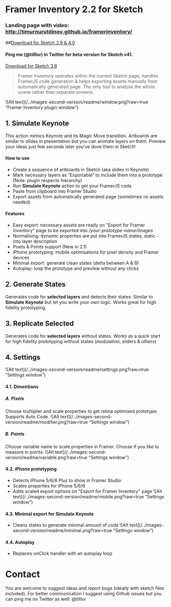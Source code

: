 # Framer Inventory 2.2 for Sketch
### Landing page with video: http://timurnurutdinov.github.io/framerinventory/

##<a href="https://github.com/timurnurutdinov/Framer-Inventory-for-Sketch/releases/tag/v2.2.1">Download for Sketch 3.9 & 4.0</a>
#### Ping me (@tilllur) in Twitter for beta version for Sketch v41. 

<a href="https://github.com/timurnurutdinov/Framer-Inventory-for-Sketch/releases/tag/v2.2">Download for Sketch 3.8</a>

>Framer Inventory operates within the current Sketch page, handles FramerJS code generation & helps exporting assets manually from automatically generated page. The only tool to analyse the whole scene rather than separate screens.

![Alt text](/../images-second-version/readme/window.png?raw=true “Framer Inventory plugin window”)

## 1. Simulate Keynote
This action mimics Keynote and its Magic Move transition. Artboards are similar to slides in presentation but you can animate layers on them. Preview your ideas just few seconds later you’ve done them in Sketch!

#### How to use
- Create a sequence of artboards in Sketch (aka slides in Keynote)
- Mark necessary layers as “Exportable” to include them into a prototype (Note: plugin respects hierarchy)
- Run **Simulate Keynote** action to get your FramerJS code
- Paste from clipboard into Framer Studio 
- Export assets from automatically generated page (sometimes no assets needed)

#### Features
- Easy export: necessary assets are ready on "Export for Framer Inventory" page to be exported into _/your-prototype-name/images_
- Normalising: dynamic properties are put into FramerJS states, static - into layer description
- Pixels & Points support (New in 2.1)
- iPhone prototyping: mobile optimisations for pixel density and Framer devices
- Minimal export: generate clean states (delta between A & B)
- Autoplay: loop the prototype and preview without any clicks




## 2. Generate States
Generates code for **selected layers** and detects their states. Similar to **Simulate Keynote** but let you write your own logic. Works great for high fidelity prototyping.


## 3. Replicate Selected
Generates code for **selected layers** without states. Works as a quick start for high fidelity prototyping without states (modulation, sliders & others)




## 4. Settings
![Alt text](/../images-second-version/readme/settings.png?raw=true “Settings window”)

#### 4.1. Dimentions
##### A. Pixels
Choose multiplier and scale properties to get retina optimised prototype. Supports Auto Code.
![Alt text](/../images-second-version/readme/modifier.png?raw=true “Settings window”)

##### B. Points
Choose variable name to scale properties in Framer. Choose if you like to measure in points.
![Alt text](/../images-second-version/readme/variable.png?raw=true “Settings window”)


#### 4.2. iPhone prototyping
- Detects iPhone 5/6/6 Plus to show in Framer Studio
- Scales properties for iPhone 5/6/6
- Adds scaled export options on "Export for Framer Inventory" page
![Alt text](/../images-second-version/readme/mobile.png?raw=true “Settings window”)

#### 4.3. Minimal export for Simulate Keynote
- Cleans states to generate minimal amount of code
![Alt text](/../images-second-version/readme/minimal.png?raw=true “Settings window”)

#### 4.4. Autoplay
- Replaces onClick handler with an autoplay loop




# Contact
You are welcome to suggest ideas and report bugs (ideally with sketch files included). For better communication I suggest using Github issues but you can ping me on Twitter as well: @tilllur

